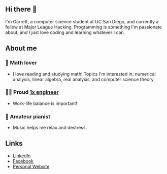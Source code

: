 ## Hi there 👋

I'm Garrett, a computer science student at UC San Diego, and currently
a fellow at Major League Hacking. Programming is something I'm passionate about,
and I just love coding and learning whatever I can.

## About me
### 🔢 Math lover
  - I love reading and studying math! Topics I'm interested in: numerical analysis,
    linear algebra, real analysis, and computer science theory

### 👨‍💻 Proud [1x engineer](https://1x.engineer/)
  - Work-life balance is important!

### 🎹 Amateur pianist
  - Music helps me relax and destress.

## Links

- [LinkedIn](https://www.linkedin.com/in/garrettluu/)
- [Facebook](https://www.facebook.com/garrettluu/)
- [Personal Website](https://garrettluu.com/)

<!--
**garrettluu/garrettluu** is a ✨ _special_ ✨ repository because its `README.md` (this file) appears on your GitHub profile.

Here are some ideas to get you started:

- 🔭 I’m currently working on ...
- 🌱 I’m currently learning ...
- 👯 I’m looking to collaborate on ...
- 🤔 I’m looking for help with ...
- 💬 Ask me about ...
- 📫 How to reach me: ...
- 😄 Pronouns: ...
- ⚡ Fun fact: ...
-->
